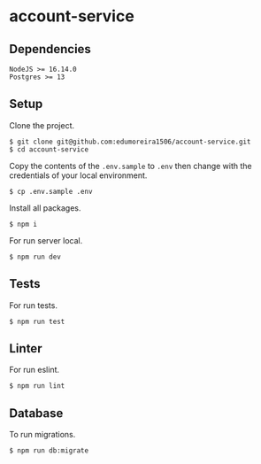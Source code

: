 # account-service

## Dependencies

```
NodeJS >= 16.14.0
Postgres >= 13
```

## Setup

Clone the project.

```console
$ git clone git@github.com:edumoreira1506/account-service.git
$ cd account-service
```

Copy the contents of the `.env.sample` to `.env` then change with the credentials of your local environment.

```console
$ cp .env.sample .env
```

Install all packages.

```console
$ npm i
```

For run server local.

```console
$ npm run dev
```

## Tests

For run tests.

```console
$ npm run test
```

## Linter

For run eslint.

```console
$ npm run lint
```

## Database

To run migrations.

```console
$ npm run db:migrate
```
